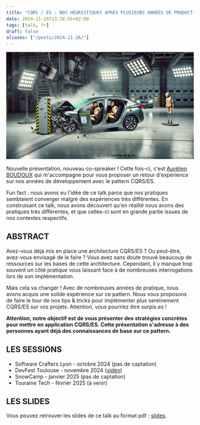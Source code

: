 ```yaml
---
title: "CQRS / ES : NOS HEURISTIQUES APRÈS PLUSIEURS ANNÉES DE PRODUCTION"
date: 2024-11-26T13:28:55+02:00
tags: [talk, fr]
draft: false
aliases: ["/posts/2024-11-26/"]
---
```


![Crash test d'une voiture en laboratoire](1.png)

Nouvelle présentation, nouveau co-spreaker ! Cette fois-ci, c'est [Aurélien BOUDOUX](https://bsky.app/profile/boudoux.fr) qui m'accompagne pour vous proposer un retour d'expérience sur nos années de développement avec le pattern CQRS/ES.  

Fun fact : nous avons eu l'idée de ce talk parce que nos pratiques semblaient converger malgré des expériences très différentes. En construisant ce talk, nous avons découvert qu'en réalité nous avons des pratiques très différentes, et que celles-ci sont en grande partie issues de nos contextes respectifs.

## ABSTRACT

Avez-vous déjà mis en place une architecture CQRS/ES ? Ou peut-être, avez-vous envisagé de le faire ? Vous avez sans doute trouvé beaucoup de ressources sur les bases de cette architecture. Cependant, il y manque trop souvent un côté pratique vous laissant face à de nombreuses interrogations lors de son implémentation.  

Mais cela va changer ! Avec de nombreuses années de pratique, nous avons acquis une solide expérience sur ce pattern. Nous vous proposons de faire le tour de nos tips & tricks pour implémenter plus sereinement CQRS/ES sur vos projets. Attention, vous pourriez être surpis.es !  

**Attention, notre objectif est de vous présenter des stratégies concrètes pour mettre en application CQRS/ES. Cette présentation s'adresse à des personnes ayant déjà des connaissances de base sur ce pattern.**

## LES SESSIONS

- Software Crafters Lyon - octobre 2024 (pas de captation)
- DevFest Toulouse - novembre 2024 ([vidéo](https://youtu.be/aE8cJnJKae8))
- SnowCamp - janvier 2025 (pas de captation)
- Touraine Tech - février 2025 (à venir)

## LES SLIDES

Vous pouvez retrouver les slides de ce talk au format pdf : [slides](cqrs-es-heuristiques.pdf).  
